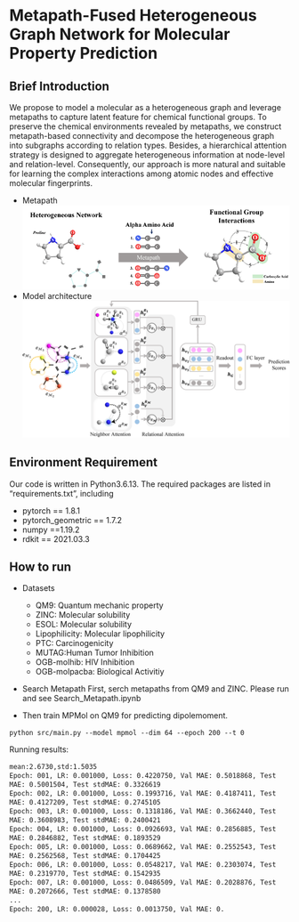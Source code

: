 # Metapath-Fused Heterogeneous Graph Network for Molecular Property Prediction

## Brief Introduction

 We propose to model a molecular as a heterogeneous graph and leverage metapaths to capture latent feature for chemical functional groups. To preserve the chemical environments revealed by metapaths, we construct metapath-based connectivity and decompose the heterogeneous graph into subgraphs according to relation types. Besides, a hierarchical attention strategy is designed to aggregate heterogeneous information at node-level and relation-level. Consequently, our approach is more natural and suitable for learning the complex interactions among atomic nodes and effective molecular fingerprints. 
 - Metapath
  ![image](image/fig1.gif)
 - Model architecture
  ![image](image/fig2.png)

## Environment Requirement

Our code is written in Python3.6.13. The required packages are listed in “requirements.txt”, including

- pytorch == 1.8.1
- pytorch_geometric == 1.7.2
- numpy ==1.19.2
- rdkit == 2021.03.3

## How to run

- Datasets
  - QM9: Quantum mechanic property
  - ZINC: Molecular solubility
  - ESOL: Molecular solubility
  - Lipophilicity: Molecular lipophilicity
  - PTC: Carcinogenicity
  - MUTAG:Human Tumor Inhibition
  - OGB-molhib: HIV Inhibition
  - OGB-molpacba: Biological Activitiy
  
- Search Metapath
  First, serch metapaths from QM9 and ZINC. Please run and see Search_Metapath.ipynb
- Then train MPMol on QM9 for predicting dipolemoment.

```
python src/main.py --model mpmol --dim 64 --epoch 200 --t 0
```
 Running results:
```
mean:2.6730,std:1.5035
Epoch: 001, LR: 0.001000, Loss: 0.4220750, Val MAE: 0.5018868, Test MAE: 0.5001504, Test stdMAE: 0.3326619
Epoch: 002, LR: 0.001000, Loss: 0.1993716, Val MAE: 0.4187411, Test MAE: 0.4127209, Test stdMAE: 0.2745105
Epoch: 003, LR: 0.001000, Loss: 0.1318186, Val MAE: 0.3662440, Test MAE: 0.3608983, Test stdMAE: 0.2400421
Epoch: 004, LR: 0.001000, Loss: 0.0926693, Val MAE: 0.2856885, Test MAE: 0.2846882, Test stdMAE: 0.1893529
Epoch: 005, LR: 0.001000, Loss: 0.0689662, Val MAE: 0.2552543, Test MAE: 0.2562568, Test stdMAE: 0.1704425
Epoch: 006, LR: 0.001000, Loss: 0.0548217, Val MAE: 0.2303074, Test MAE: 0.2319770, Test stdMAE: 0.1542935
Epoch: 007, LR: 0.001000, Loss: 0.0486509, Val MAE: 0.2028876, Test MAE: 0.2072666, Test stdMAE: 0.1378580
...
Epoch: 200, LR: 0.000028, Loss: 0.0013750, Val MAE: 0.
```
